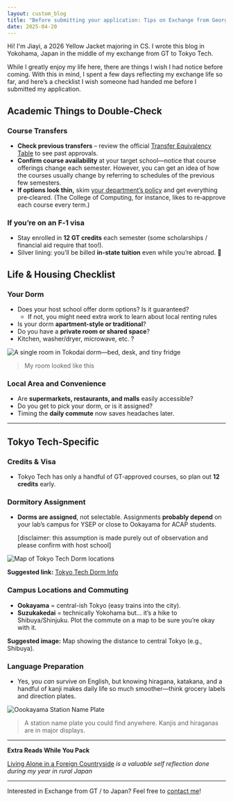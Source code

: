 ```yaml
---
layout: custom_blog
title: "Before submitting your application: Tips on Exchange from Georgia Tech (and Extra Advice for International Students)"
date: 2025-04-20
---
```


Hi! I'm Jiayi, a 2026 Yellow Jacket majoring in CS. I wrote this blog in Yokohama, Japan in the middle of my exchange from GT to Tokyo Tech. 

While I greatly enjoy my life here, there are things I wish I had notice before coming. With this in mind, I spent a few days reflecting my exchange life so far, and here’s a checklist I wish someone had handed me before I submitted my application.

## Academic Things to Double‑Check

### Course Transfers
- **Check previous transfers** – review the official [Transfer Equivalency Table](https://oscar.gatech.edu/pls/bprod/wwsktrna.P_find_location) to see past approvals.
- **Confirm course availability** at your target school—notice that course offerings change each semester. However, you can get an idea of how the courses usually change by referring to schedules of the previous few semesters.
- **If options look thin,** skim [your department’s policy](https://ea.oie.gatech.edu/exchange-credit-transfer-instructions) and get everything pre‑cleared. (The College of Computing, for instance, likes to re‑approve each course every term.)

### If you’re on an F‑1 visa
- Stay enrolled in **12 GT credits** each semester (some scholarships / financial aid require that too!).
- Silver lining: you’ll be billed **in‑state tuition** even while you’re abroad. 🎉



## Life & Housing Checklist

### Your Dorm
- Does your host school offer dorm options? Is it guaranteed? 
  - If not, you might need extra work to learn about local renting rules
- Is your dorm **apartment-style or traditional**?
- Do you have a **private room or shared space**?
- Kitchen, washer/dryer, microwave, etc. ?

![A single room in Tokodai dorm—bed, desk, and tiny fridge](https://students.isct.ac.jp/cms/component/data/5927/3ec5e98dcc4afd4f84be8512f1f9dc80.webp)

> My room looked like this

### Local Area and Convenience
- Are **supermarkets, restaurants, and malls** easily accessible?
- Do you get to pick your dorm, or is it assigned?
- Timing the **daily commute** now saves headaches later. 

---

## Tokyo Tech‑Specific 

### Credits & Visa

- Tokyo Tech has only a handful of GT‑approved courses, so plan out **12 credits** early.

### Dormitory Assignment
- **Dorms are assigned**, not selectable. Assignments **probably depend** on your lab’s campus for YSEP or close to Ookayama for ACAP students. 

  [disclaimer: this assumption is made purely out of observation and please confirm with host school]

![Map of Tokyo Tech Dorm locations](https://students.isct.ac.jp/cms/component/data/5927/00068d2e2b7e7565074d72bfab5fc619.webp)

**Suggested link:** [Tokyo Tech Dorm Info](https://students.isct.ac.jp/en/012/student-life-and-support/dormitories-and-accommodation/dormitories)

### Campus Locations and Commuting
- **Ookayama** = central-ish Tokyo (easy trains into the city).
- **Suzukakedai** = technically Yokohama but… it’s a hike to Shibuya/Shinjuku. Plot the commute on a map to be sure you’re okay with it.

**Suggested image:** Map showing the distance to central Tokyo (e.g., Shibuya).

### Language Preparation
- Yes, you *can* survive on English, but knowing hiragana, katakana, and a handful of kanji makes daily life so much smoother—think grocery labels and direction plates.

![Oookayama Station Name Plate](https://feelfree.tokyo/wp-content/uploads/2024/10/image-3.jpg?v=1727969857)
> A station name plate you could find anywhere. Kanjis and hiraganas are in major displays. 

---

**Extra Reads While You Pack** 

[Living Alone in a Foreign Countryside](#) *is a valuable self reflection done during my year in rural Japan*  

---

Interested in Exchange from GT / to Japan? Feel free to [contact me](mailto:jiayiw@gatech.edu)!
